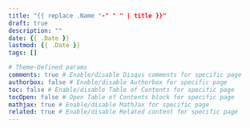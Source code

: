 ```yaml
---
title: "{{ replace .Name "-" " " | title }}"
draft: true
description: ""
date: {{ .Date }}
lastmod: {{ .Date }}
tags: []

# Theme-Defined params
comments: true # Enable/disable Disqus comments for specific page
authorbox: false # Enable/disable Authorbox for specific page
toc: false # Enable/disable Table of Contents for specific page
tocOpen: false # Open Table of Contents block for specific page
mathjax: true # Enable/disable MathJax for specific page
related: true # Enable/disable Related content for specific page
---
```


<!--more-->
